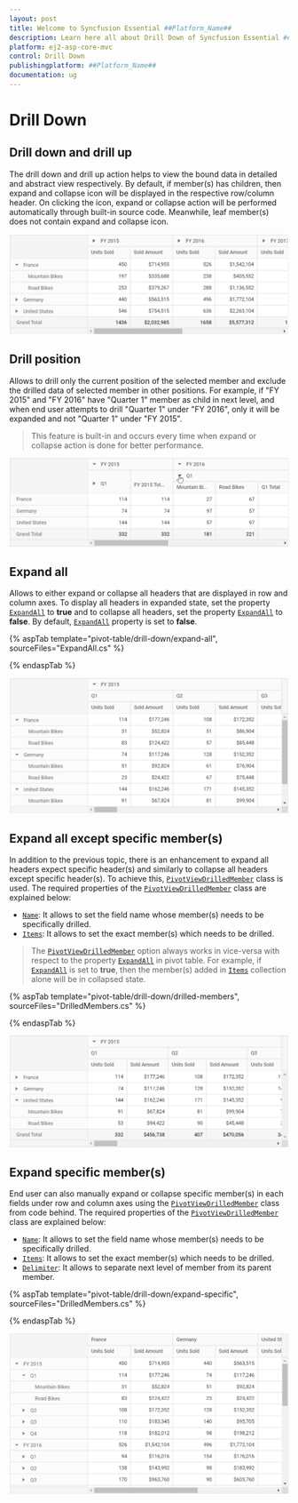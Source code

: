 ```yaml
---
layout: post
title: Welcome to Syncfusion Essential ##Platform_Name##
description: Learn here all about Drill Down of Syncfusion Essential ##Platform_Name## widgets based on HTML5 and jQuery.
platform: ej2-asp-core-mvc
control: Drill Down
publishingplatform: ##Platform_Name##
documentation: ug
---
```



# Drill Down

## Drill down and drill up

The drill down and drill up action helps to view the bound data in detailed and abstract view respectively. By default, if member(s) has children, then expand and collapse icon will be displayed in the respective row/column header. On clicking the icon, expand or collapse action will be performed automatically through built-in source code. Meanwhile, leaf member(s) does not contain expand and collapse icon.

![output](images/drill.png)

## Drill position

Allows to drill only the current position of the selected member and exclude the drilled data of selected member in other positions. For example, if "FY 2015" and "FY 2016" have "Quarter 1" member as child in next level, and when end user attempts to drill "Quarter 1" under "FY 2016", only it will be expanded and not "Quarter 1" under "FY 2015".

> This feature is built-in and occurs every time when expand or collapse action is done for better performance.

![output](images/drill_position.png)

## Expand all

Allows to either expand or collapse all headers that are displayed in row and column axes. To display all headers in expanded state, set the property [`ExpandAll`](https://help.syncfusion.com/cr/aspnetcore-js2/Syncfusion.EJ2.PivotView.PivotViewDataSourceSettings.html#Syncfusion_EJ2_PivotView_PivotViewDataSourceSettings_ExpandAll) to **true** and to collapse all
headers, set the property [`ExpandAll`](https://help.syncfusion.com/cr/aspnetcore-js2/Syncfusion.EJ2.PivotView.PivotViewDataSourceSettings.html#Syncfusion_EJ2_PivotView_PivotViewDataSourceSettings_ExpandAll) to **false**. By default, [`ExpandAll`](https://help.syncfusion.com/cr/aspnetcore-js2/Syncfusion.EJ2.PivotView.PivotViewDataSourceSettings.html#Syncfusion_EJ2_PivotView_PivotViewDataSourceSettings_ExpandAll) property is set to **false**.

{% aspTab template="pivot-table/drill-down/expand-all", sourceFiles="ExpandAll.cs" %}

{% endaspTab %}

![output](images/expandall.png)

## Expand all except specific member(s)

In addition to the previous topic, there is an enhancement to expand all headers expect specific header(s) and similarly to collapse all headers except specific header(s). To achieve this, [`PivotViewDrilledMember`](https://help.syncfusion.com/cr/aspnetmvc-js2/Syncfusion.EJ2.PivotView.PivotViewDrilledMember.html) class is used. The required properties of the [`PivotViewDrilledMember`](https://help.syncfusion.com/cr/aspnetmvc-js2/Syncfusion.EJ2.PivotView.PivotViewDrilledMember.html) class are explained below:

* [`Name`](https://help.syncfusion.com/cr/aspnetcore-js2/Syncfusion.EJ2.PivotView.PivotViewDrilledMember.html#Syncfusion_EJ2_PivotView_PivotViewDrilledMember_Name): It allows to set the field name whose member(s) needs to be specifically drilled.
* [`Items`](https://help.syncfusion.com/cr/aspnetcore-js2/Syncfusion.EJ2.PivotView.PivotViewDrilledMember.html#Syncfusion_EJ2_PivotView_PivotViewDrilledMember_Items): It allows to set the exact member(s) which needs to be drilled.

> The [`PivotViewDrilledMember`](https://help.syncfusion.com/cr/aspnetmvc-js2/Syncfusion.EJ2.PivotView.PivotViewDrilledMember.html) option always works in vice-versa with respect to the property [`ExpandAll`](https://help.syncfusion.com/cr/aspnetcore-js2/Syncfusion.EJ2.PivotView.PivotViewDataSourceSettings.html#Syncfusion_EJ2_PivotView_PivotViewDataSourceSettings_ExpandAll) in pivot table. For example, if [`ExpandAll`](https://help.syncfusion.com/cr/aspnetcore-js2/Syncfusion.EJ2.PivotView.PivotViewDataSourceSettings.html#Syncfusion_EJ2_PivotView_PivotViewDataSourceSettings_ExpandAll) is set to **true**, then the member(s) added in [`Items`](https://help.syncfusion.com/cr/aspnetcore-js2/Syncfusion.EJ2.PivotView.PivotViewDrilledMember.html#Syncfusion_EJ2_PivotView_PivotViewDrilledMember_Items) collection alone will be in collapsed state.

{% aspTab template="pivot-table/drill-down/drilled-members", sourceFiles="DrilledMembers.cs" %}

{% endaspTab %}

![output](images/expandall_except.png)

## Expand specific member(s)

End user can also manually expand or collapse specific member(s) in each fields under row and column axes using the [`PivotViewDrilledMember`](https://help.syncfusion.com/cr/aspnetmvc-js2/Syncfusion.EJ2.PivotView.PivotViewDrilledMember.html) class from code behind. The required properties of the [`PivotViewDrilledMember`](https://help.syncfusion.com/cr/aspnetmvc-js2/Syncfusion.EJ2.PivotView.PivotViewDrilledMember.html) class are explained below:

* [`Name`](https://help.syncfusion.com/cr/aspnetcore-js2/Syncfusion.EJ2.PivotView.PivotViewDrilledMember.html#Syncfusion_EJ2_PivotView_PivotViewDrilledMember_Name): It allows to set the field name whose member(s) needs to be specifically drilled.
* [`Items`](https://help.syncfusion.com/cr/aspnetcore-js2/Syncfusion.EJ2.PivotView.PivotViewDrilledMember.html#Syncfusion_EJ2_PivotView_PivotViewDrilledMember_Items): It allows to set the exact member(s) which needs to be drilled.
* [`Delimiter`](https://help.syncfusion.com/cr/aspnetcore-js2/Syncfusion.EJ2.PivotView.PivotViewDrilledMember.html#Syncfusion_EJ2_PivotView_PivotViewDrilledMember_Delimiter): It allows to separate next level of member from its parent member.

{% aspTab template="pivot-table/drill-down/expand-specific", sourceFiles="DrilledMembers.cs" %}

{% endaspTab %}

![output](images/drill_position_code.png)